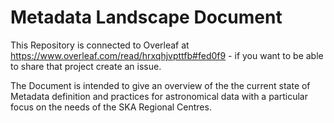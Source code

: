 # Metadata Landscape Document

This Repository is connected to Overleaf at https://www.overleaf.com/read/hrxqhjvpttfb#fed0f9 - if you want to be able to share that project create an issue.

The Document is intended to give an overview of the the current state of Metadata definition and practices for astronomical data with a particular focus on the needs of the SKA Regional Centres.
